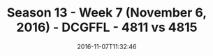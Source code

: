 ---
title: Season 13 - Week 7 (November 6, 2016) - DCGFFL - 4811 vs 4815
teams_score:
- team: 4811
  score:
- team: 4815
  score: 27
mvp: J. Anderson (Black); S. Steinhardt (Fuchsia)
game-ball: E. Porter (Black); S. Boylan (Fuchsia)
season: 13
week: 7
date: '2016-11-07T11:32:46'
pageid: season-13-week-7-november-6-2016-4811-vs-4815
---